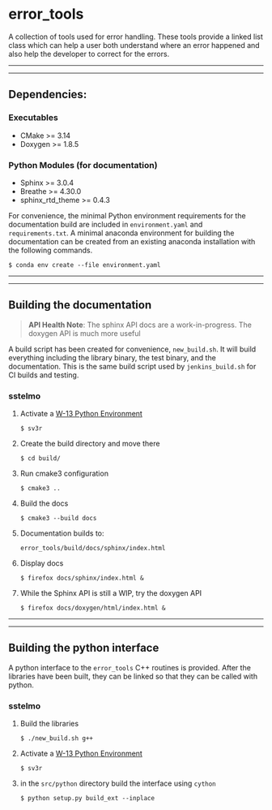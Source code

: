 # error\_tools

A collection of tools used for error handling. These tools provide a linked
list class which can help a user both understand where an error happened
and also help the developer to correct for the errors.

---

---

## Dependencies:

### Executables

* CMake >= 3.14
* Doxygen >= 1.8.5

### Python Modules (for documentation)

* Sphinx >= 3.0.4
* Breathe >= 4.30.0
* sphinx\_rtd\_theme >= 0.4.3

For convenience, the minimal Python environment requirements for the
documentation build are included in ``environment.yaml`` and
``requirements.txt``. A minimal anaconda environment for building the
documentation can be created from an existing anaconda installation with the
following commands.

    $ conda env create --file environment.yaml

---

---

## Building the documentation

> **API Health Note**: The sphinx API docs are a work-in-progress. The doxygen
> API is much more useful

A build script has been created for convenience, ``new_build.sh``. It will build
everything including the library binary, the test binary, and the documentation.
This is the same build script used by ``jenkins_build.sh`` for CI builds and
testing.

### sstelmo

1) Activate a [W-13 Python Environment](https://xcp-confluence.lanl.gov/display/PYT/The+W-13+Python+3+environment)

       $ sv3r

2) Create the build directory and move there

       $ cd build/

3) Run cmake3 configuration

       $ cmake3 ..

4) Build the docs

       $ cmake3 --build docs

5) Documentation builds to:

       error_tools/build/docs/sphinx/index.html

6) Display docs

       $ firefox docs/sphinx/index.html &

7) While the Sphinx API is still a WIP, try the doxygen API

       $ firefox docs/doxygen/html/index.html &

---

---

## Building the python interface

A python interface to the ``error_tools`` C++ routines is provided. After the
libraries have been built, they can be linked so that they can be called with
python. 

### sstelmo

1) Build the libraries

       $ ./new_build.sh g++

2) Activate a [W-13 Python Environment](https://xcp-confluence.lanl.gov/display/PYT/The+W-13+Python+3+environment)

       $ sv3r

3) in the ``src/python`` directory build the interface using ``cython``

       $ python setup.py build_ext --inplace


